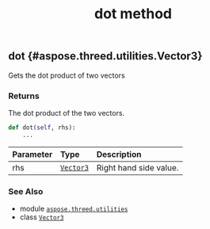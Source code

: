 ﻿---
title: dot method
second_title: Aspose.3D for Python via .NET API References
description: 
type: docs
weight: 60
url: /python-net/aspose.threed.utilities/vector3/dot/
is_root: false
---

## dot {#aspose.threed.utilities.Vector3}

Gets the dot product of two vectors


### Returns 


The dot product of the two vectors.


```python
def dot(self, rhs):
    ...
```


| Parameter | Type | Description |
| :- | :- | :- |
| rhs | [`Vector3`](/3d/python-net/aspose.threed.utilities/vector3) | Right hand side value. |



### See Also
* module [`aspose.threed.utilities`](../../)
* class [`Vector3`](/3d/python-net/aspose.threed.utilities/vector3)
